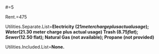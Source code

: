 #=5

Rent.$=$475

Utilities.Separate.List=<b>Electricity ($21 meter charge plus actual usage);  Water  ($21.30 meter charge plus actual usage) 	Trash ($8.75 flat);	Sewer ($12.50 flat);  Natural Gas (not available); Propane (not provided)</b>		

Utilities.Included.List=<b>None.</b>		
